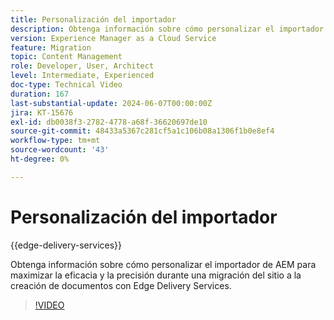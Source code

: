 ```yaml
---
title: Personalización del importador
description: Obtenga información sobre cómo personalizar el importador de AEM para lograr los máximos resultados durante la migración del sitio.
version: Experience Manager as a Cloud Service
feature: Migration
topic: Content Management
role: Developer, User, Architect
level: Intermediate, Experienced
doc-type: Technical Video
duration: 167
last-substantial-update: 2024-06-07T00:00:00Z
jira: KT-15676
exl-id: db0038f3-2782-4778-a68f-36620697de10
source-git-commit: 48433a5367c281cf5a1c106b08a1306f1b0e8ef4
workflow-type: tm+mt
source-wordcount: '43'
ht-degree: 0%

---
```


# Personalización del importador

{{edge-delivery-services}}

Obtenga información sobre cómo personalizar el importador de AEM para maximizar la eficacia y la precisión durante una migración del sitio a la creación de documentos con Edge Delivery Services.

>[!VIDEO](https://video.tv.adobe.com/v/3429596/?learn=on)
